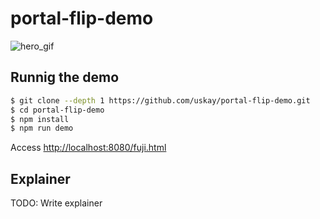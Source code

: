 # portal-flip-demo
![hero_gif](https://cdn.glitch.com/98449704-33d8-49b2-88f2-aa6d2aeba5d3%2Fflip.gif?1556541399740)

## Runnig the demo
```bash
$ git clone --depth 1 https://github.com/uskay/portal-flip-demo.git
$ cd portal-flip-demo
$ npm install
$ npm run demo
```

Access [http://localhost:8080/fuji.html](http://localhost:8080/fuji.html)

## Explainer

TODO: Write explainer

